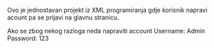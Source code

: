 Ovo je jednostavan projekt iz XML programiranja gdje korisnik napravi acount pa se prijavi na glavnu stranicu.

Ako se zbog nekog razloga neda napraviti account
Username: Admin
Password: 123
